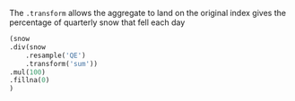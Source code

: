The `.transform` allows the aggregate to land on the original index
gives the percentage of quarterly snow that fell each day

```python
(snow
.div(snow
	.resample('QE')
	.transform('sum'))
.mul(100)
.fillna(0)
)
```